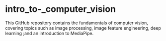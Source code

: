 # intro_to-_computer_vision
This GitHub repository contains  the fundamentals of computer vision, covering topics such as image processing, image feature engineering, deep learning ;and an introduction to MediaPipe.
